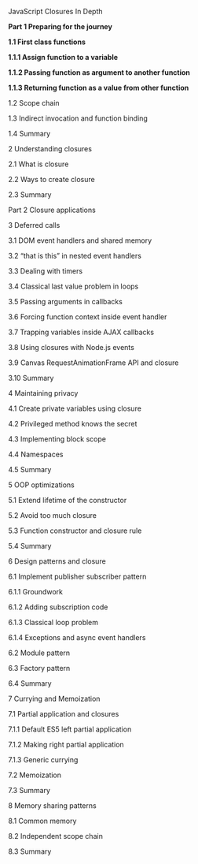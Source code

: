 JavaScript Closures In Depth

**Part 1 Preparing for the journey**

**1.1 First class functions**

 **1.1.1 Assign function to a variable**

 **1.1.2 Passing function as argument to another function**

 **1.1.3 Returning function as a value from other function**

1.2 Scope chain

1.3 Indirect invocation and function binding

1.4 Summary

2 Understanding closures 

2.1 What is closure 

2.2 Ways to create closure

2.3 Summary 

Part 2 Closure applications 

3 Deferred calls 

3.1 DOM event handlers and shared memory 

3.2 “that is this” in nested event handlers

3.3 Dealing with timers

3.4 Classical last value problem in loops

3.5 Passing arguments in callbacks

3.6 Forcing function context inside event handler

3.7 Trapping variables inside AJAX callbacks

3.8 Using closures with Node.js events

3.9 Canvas RequestAnimationFrame API and closure

3.10 Summary

4 Maintaining privacy 

4.1 Create private variables using closure

4.2 Privileged method knows the secret 

4.3 Implementing block scope

4.4 Namespaces

4.5 Summary 

5 OOP optimizations 

5.1 Extend lifetime of the constructor 

5.2 Avoid too much closure

5.3 Function constructor and closure rule 

5.4 Summary

6 Design patterns and closure 

6.1 Implement publisher subscriber pattern

 6.1.1 Groundwork

 6.1.2 Adding subscription code

 6.1.3 Classical loop problem

 6.1.4 Exceptions and async event handlers 

6.2 Module pattern

6.3 Factory pattern 

6.4 Summary 

7 Currying and Memoization

7.1 Partial application and closures

 7.1.1 Default ES5 left partial application

 7.1.2 Making right partial application

 7.1.3 Generic currying 

7.2 Memoization 

7.3 Summary 

8 Memory sharing patterns

8.1 Common memory

8.2 Independent scope chain

8.3 Summary

